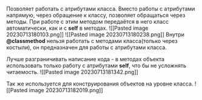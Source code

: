 Позволяет работать с атрибутами класса.
Вместо работы с атрибутами напрямую, через обращение к классу, позволяет обращаться через методы.
При работе с этим методом передаётся в него класс автоматически, как и с __self__ в методах.
![[Pasted image 20230713180103.png]]
![[Pasted image 20230713180238.png]]
Внутри __@classmethod__ нельзя работать с методами класса(только через костыли), он предназначен для работы с атрибутами класса.

Лучше разграничивать написание кода - в методах объекта использовать только работу с атрибутами __self__, что бы не усложнять читаемость.
![[Pasted image 20230713181342.png]]

Так же используется для конструирования объектов на уровне класса.
![[Pasted image 20230713182019.png]]
